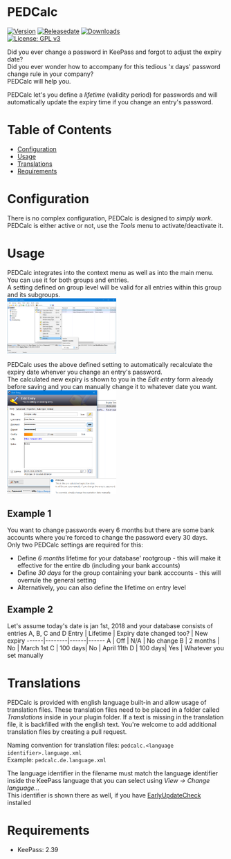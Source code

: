 # PEDCalc
[![Version](https://img.shields.io/github/release/rookiestyle/pedcalc)](https://github.com/rookiestyle/pedcalc/releases/latest)
[![Releasedate](https://img.shields.io/github/release-date/rookiestyle/pedcalc)](https://github.com/rookiestyle/pedcalc/releases/latest)
[![Downloads](https://img.shields.io/github/downloads/rookiestyle/pedcalc/total?color=%2300cc00)](https://github.com/rookiestyle/pedcalc/releases/latest)\
[![License: GPL v3](https://img.shields.io/github/license/rookiestyle/pedcalc)](https://www.gnu.org/licenses/gpl-3.0)

Did you ever change a password in KeePass and forgot to adjust the expiry date?  
Did you ever wonder how to accompany for this tedious 'x days' password change rule in your company?  
PEDCalc will help you.

PEDCalc let's you define a *lifetime* (validity period) for passwords and will automatically update the expiry time if you change an entry's password.

# Table of Contents
- [Configuration](#configuration)
- [Usage](#usage)
- [Translations](#translations)
- [Requirements](#requirements)

# Configuration
There is no complex configuration, PEDCalc is designed to *simply work*.  
PEDCalc is either active or not, use the *Tools* menu to activate/deactivate it.

# Usage
PEDCalc integrates into the context menu as well as into the main menu.  
You can use it for both groups and entries.  
A setting defined on group level will be valid for all entries within this group and its subgroups.  
<img src="images/PEDCalc%20context%20menu.png" width="50%" height="50%" alt="Context menu integration" />  

PEDCalc uses the above defined setting to automatically recalculate the expiry date whenver you change an entry's password.  
The calculated new expiry is shown to you in the *Edit entry* form already before saving and you can manually change it to whatever date you want.  
<img src="images/PEDCalc%20password%20change.png" width="50%" height="50%" alt="Password change" />

## Example 1
You want to change passwords every 6 months but there are some bank accounts where you're forced to change the password every 30 days.  
Only two PEDCalc settings are required for this:  
- Define *6 months* lifetime for your database' rootgroup - this will make it effective for the entire db (including your bank accounts)
- Define *30 days* for the group containing your bank acccounts - this will overrule the general setting
- Alternatively, you can also define the lifetime on entry level

## Example 2
Let's assume today's date is jan 1st, 2018 and your database consists of entries A, B, C and D
Entry | Lifetime | Expiry date changed too? | New expiry
------|--------|------|------
A | Off | N/A | No change
B | 2 months | No | March 1st
C | 100 days| No | April 11th
D | 100 days| Yes | Whatever you set manually

# Translations
PEDCalc is provided with english language built-in and allow usage of translation files.
These translation files need to be placed in a folder called *Translations* inside in your plugin folder.
If a text is missing in the translation file, it is backfilled with the english text.
You're welcome to add additional translation files by creating a pull request.

Naming convention for translation files: `pedcalc.<language identifier>.language.xml`\
Example: `pedcalc.de.language.xml`
  
The language identifier in the filename must match the language identifier inside the KeePass language that you can select using *View -> Change language...*\
This identifier is shown there as well, if you have [EarlyUpdateCheck](https://github.com/rookiestyle/earlyupdatecheck) installed

# Requirements
* KeePass: 2.39

